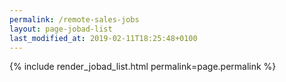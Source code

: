 ```yaml
---
permalink: /remote-sales-jobs
layout: page-jobad-list
last_modified_at: 2019-02-11T18:25:48+0100
---
```

{% include render_jobad_list.html permalink=page.permalink %}

